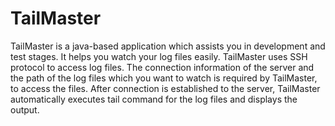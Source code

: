 # TailMaster #

TailMaster is a java-based application which assists you in development and test stages. It helps you watch your log files easily. TailMaster uses SSH protocol to access log files. The connection information of the server and the path of the log files which you want to watch is required by TailMaster, to access the files. After connection is established to the server, TailMaster automatically executes tail command for the log files and displays the output.